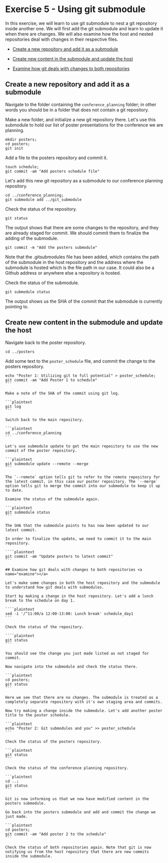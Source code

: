 # Exercise 5 - Using git submodule

In this exercise, we will learn to use git submodule to nest a git repository inside another one. We will first add the git submodule and learn to update it when there are changes. We will also examine how the host and nested repositories deal with changes in their respective files.
  
* [Create a new repository and add it as a submodule](#submodule)

* [Create new content in the submodule and update the host](#update)

* [Examine how git deals with changes to both repositories](#examine)

## Create a new repository and add it as a submodule <a name="submodule"></a>

Navigate to the folder containing the `conference_planning` folder; in other words you should be in a folder that does not contain a git repository.

Make a new folder, and initialize a new git repository there. Let's use this submodule to hold our list of poster presentations for the conference we are planning.

```plaintext
mkdir posters;
cd posters;
git init
```

Add a file to the posters repository and commit it.

```plaintext
touch schedule;
git commit -am "Add posters schedule file"
```

Let's add this new git repository as a submodule to our conference planning repository.

```plaintext
cd ../conference_planning;
git submodule add ../git_submodule
```

Check the status of the repository. 

```plaintext
git status
```

The output shows that there are some changes to the repository, and they are already staged for commit. We should commit them to finalize the adding of the submodule.

```plaintext
git commit -m "Add the posters submodule"
```

Note that the .gitsubmodules file has been added, which contains the path of the submodule in the host repository and the address where the submodule is hosted which is the file path in our case. It could also be a Github address or anywhere else a repository is hosted.

Check the status of the submodule.

```plaintext
git submodule status
```

The output shows us the SHA of the commit that the submodule is currently pointing to.  

## Create new content in the submodule and update the host <a name="update"></a>

Navigate back to the poster repository.

```plaintext
cd ../posters
```

Add some text to the `poster_schedule` file, and commit the change to the posters repository.

````plaintext
echo "Poster 1: Utilizing git to full potential" > poster_schedule;
git commit -am "Add Poster 1 to schedule"
```

Make a note of the SHA of the commit using git log.

```plaintext
git log
```

Switch back to the main repository.

```plaintext
cd ../conference_planning
```

Let's use submodule update to get the main repository to use the new commit of the poster repository.

```plaintext
git submodule update --remote --merge 
```

The `--remote` option tells git to refer to the remote repository for the latest commit, in this case our poster repository. The `--merge` option tells git to merge the commit into our submodule to keep it up to date.

Examine the status of the submodule again.

```plaintext
git submodule status 
```

The SHA that the submodule points to has now been updated to our latest commit.

In order to finalize the update, we need to commit it to the main repository.

````plaintext
git commit -am "Update posters to latest commit"
```

## Examine how git deals with changes to both repositories <a name="examine"></a>

Let's make some changes in both the host repository and the submodule to understand how git deals with submodules.  

Start by making a change in the host repository. Let's add a lunch break to the schedule on day 1.

````plaintext
sed -i '/^11:00/a 12:00-13:00: Lunch break' schedule_day1
```

Check the status of the repository.

````plaintext
git status
```

You should see the change you just made listed as not staged for commit.

Now navigate into the submodule and check the status there.

```plaintext
cd posters;
git status
```

Here we see that there are no changes. The submodule is treated as a completely separate repository with it's own staging area and commits.

Now try making a change inside the submodule. Let's add another poster title to the poster schedule.

```plaintext
echo "Poster 2: Git submodules and you" >> poster_schedule
```

Check the status of the posters repository.

```plaintext
git status
```

Check the status of the conference planning repository.

```plaintext
cd ..;
git status
```

Git is now informing us that we now have modified content in the posters submodule.  

Go back into the posters submodule and add and commit the change we just made.

```plaintext
cd posters;
git commit -am "Add poster 2 to the schedule"
```

Check the status of both repositories again. Note that git is now notifying us from the host repository that there are new commits inside the submodule. 







